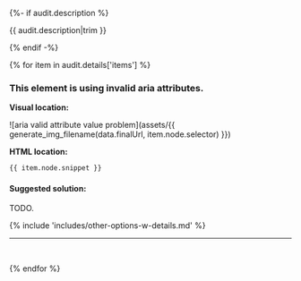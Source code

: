 {%- if audit.description %}

{{ audit.description|trim }}

{% endif -%}

{% for item in audit.details['items'] %}

### This element is using invalid aria attributes.

__Visual location:__

![aria valid attribute value problem](assets/{{ generate_img_filename(data.finalUrl, item.node.selector) }})


__HTML location:__

```html
{{ item.node.snippet }}
```

#### Suggested solution:

TODO.

{% include 'includes/other-options-w-details.md' %}

---
<br>

{% endfor %}

<br>